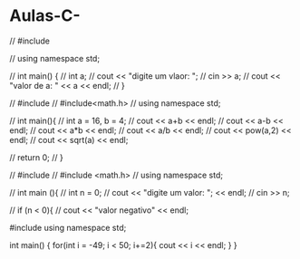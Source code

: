 # Aulas-C-
// #include <iostream>

// using namespace std;

// int main() {
//   int a;
//   cout << "digite um vlaor: ";
//   cin >> a;
//   cout << "valor de a: " << a << endl;
// }

// #include <iostream>
// #include<math.h>
// using namespace std;

// int main(){
//   int a = 16, b = 4;
//   cout << a+b << endl;
//   cout << a-b << endl;
//   cout << a*b << endl;
//   cout << a/b << endl;
//   cout << pow(a,2) << endl;
//   cout << sqrt(a) << endl;

//   return 0;
//   }

// #include <iostream>
// #include <math.h>
// using namespace std;

// int main (){
//   int n = 0;
//   cout << "digite um valor: "; << endl;
//   cin >> n;

//   if (n < 0){
//     cout << "valor negativo" << endl;
    

  #include <iostream>
  using namespace std;

  int main() {
    for(int i = -49; i < 50; i+=2){
      cout << i << endl;
    }
  } 
